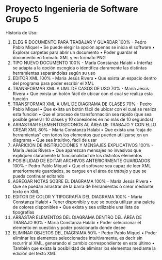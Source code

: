 Proyecto Ingenieria de Software Grupo 5
=======================================

Historia de Uso:

1. ELEGIR DOCUMENTO PARA TRABAJAR Y GUARDAR 100% - Pedro Pablo Miquel 
  • Se puede elegir la opción apenas se inicia el software
  • Explorar carpetas para abrir un documento
  • Poder guardar el documento en formato XML y en formato PNG
2. TIPO NUEVO DOCUMENTO 100% - María Constanza Halabi
  • Interfaz se adapta a la opción escogida o identifica claramente las distintas herramientas separándolas según su uso
3. EDITOR XML 100% - María Jesús Rivera
  • Que exista un espacio dentro del programa para poder escribir el XML
4. TRANSFORMAR XML A UML DE CASOS DE USO 70% - María Jesús Rivera
  • Que exista un botón fácil de ubicar con el cual se realiza esta función
5. TRANSFORMAR XML A UML DE DIAGRAMA DE CLASES 70% - Pedro Pablo Miquel
  • Que exista un botón fácil de ubicar con el cual se realiza esta función
  • Que el proceso de transformación sea rápido (que sea posible generar 10 clases y 10 conexiones en no más de 10 segundos)
6. ARRASTRAR ELEMENTOS/ICONOS AL ÁREA DE TRABAJO Y CON ELLO CREAR XML 80% - María Constanza Halabi
  • Que exista una “caja de herramientas” con todos los elementos que pueden utilizarse en un diagrama
  • Que sea intuitivo, fácil de usar
7. APARICIÓN DE INSTRUCCIÓNES Y MENSAJES EXPLICATIVOS 100% - María Jesús Rivera
  • Que aparezcan mensajes no invasivos que expliquen claramente la funcionalidad de los distintos elementos
8. POSIBILIDAD DE EDITAR ARCHIVOS ANTERIORMENTE GUARDADOS 100% - Pedro Pablo Miquel
  • Que el software sea capaz de leer XML anteriormente guardados, se cargue en el área de trabajo y que se pueda continuar editando
9. AGREGAR NOTAS SOBRE EL DIAGRAMA 100% - María Jesús Rivera
  • Que se puedan arrastrar de la barra de herramientas o crear mediante texto en XML
10. EDITOR DE COLOR Y TIPOGRAFÍA DEL DIAGRAMA 100% - María Constanza Halabi
  • Tener disponible y que se pueda utilizar una paleta de colores disponibles
  • Que exista y sea utilizable una lista de tipografías
11. ARRASTAR ELEMENTOS DEL DIAGRAMA DENTRO DEL ÁREA DE TRABAJO 80% - María Constanza Halabi
  • Poder seleccionar el elemento en cuestión y poder posicionarlo donde desee
12. ELIMINAR OBJETOS DEL DIAGRAMA 50% - Pedro Pablo Miquel
  • Poder eliminar los elementos seleccionados intuitivamente, es decir sin recurrir al XML, generando el cambio correspondiente en este último
  • También que exista la posibilidad de eliminar los elementos mediante la edición del texto XML
